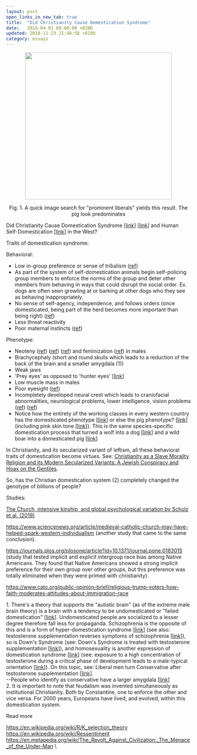 ```yaml
---
layout: post
open_links_in_new_tab: true
title:  "Did Christianity Cause Domestication Syndrome"
date:   2016-04-01 09:00:00 +0200
updated: 2018-11-23 21:40:58 +0100
category: essays
---
```


<p align="center">
<img src="https://blogger.googleusercontent.com/img/b/R29vZ2xl/AVvXsEgHWOQYKN1dT7B0H6x8Sx2WLDtHViTUdyDCkLIh0XC71lNNAnmbToY6zUUapq9bKu-LLidHY0NwLejEaLSC0DDDq1HgO8aereBZk3mWs4OcbxiUUIcEJqX6BCktLNA7XGehlrMAt9C2InwTKN3BmOHs-MCyfxaTICSg-dOHMeMvsUniH3MH5zQWOya8NKY/s4000/collage.jpg" width="400">
</p>

<p align="center">Fig. 1. A quick image search for "prominent liberals" yields this result. The pig look predominates</p>

Did Christianity Cause Domestication Syndrome \[[link](https://en.wikipedia.org/wiki/Domestication_syndrome)\] \[[link](https://www.ncbi.nlm.nih.gov/pmc/articles/PMC5646786/#!po=8.25243)\] and Human Self-Domestication \[[link](https://en.wikipedia.org/wiki/Self-domestication)\] in the West?

Traits of domestication syndrome:

Behavioral:

*   Low in-group preference or sense of tribalism ([ref](https://www.sciencedirect.com/science/article/pii/S0376635723000888))
*   As part of the system of self-domestication animals begin self-policing group members to enforce the norms of the group and deter other members from behaving in ways that could disrupt the social order. Ex. dogs are often seen growling at or barking at other dogs who they see as behaving inappropriately.
*   No sense of self-agency, independence, and follows orders (once domesticated, being part of the herd becomes more important than being right) ([ref](https://link.springer.com/article/10.1007/s40656-020-00315-0))
*   Less threat reactivity
*   Poor maternal instincts ([ref](https://www.ncbi.nlm.nih.gov/pmc/articles/PMC5857534/))

Phenotype:

*   Neoteny ([ref](https://www.ncbi.nlm.nih.gov/pmc/articles/PMC4096361/)) ([ref](https://www.ncbi.nlm.nih.gov/pmc/articles/PMC5646786/)) ([ref](https://incels.wiki/w/Neoteny)) and feminization ([ref](https://incels.wiki/w/Feminization)) in males
*   Brachycephaly (short and round skulls which leads to a reduction of the back of the brain and a smaller amygdala (1))
*   Weak jaws
*   'Prey eyes' as opposed to 'hunter eyes' [[link](https://incels.wiki/w/Hunter_eyes)\]
*   Low muscle mass in males
*   Poor eyesight ([ref](https://books.google.ca/books?id=hEy4AAAAIAAJ&redir_esc=y))
*   Incompletely developed neural crest which leads to craniofacial abnormalities, neurological problems, lower intelligence, vision problems ([ref](https://pmc.ncbi.nlm.nih.gov/articles/PMC8633094/)) ([ref](https://www.sciencedaily.com/releases/2014/07/140714100122.htm/))
*   Notice how the entirety of the working classes in every western country has the domesticated phenotype \[[link](http://humanphenotypes.net/basic/Alpinid.html)\] or else the pig phenotype? \[[link](http://humanphenotypes.net/Borreby.html)\] (including pink skin tone \[[link](https://en.wikipedia.org/wiki/Piebald)\]). This is the same species-specific domestication process that turned a wolf into a dog \[[link](https://blogger.googleusercontent.com/img/b/R29vZ2xl/AVvXsEgeSGC_O5_OZYOjFaf9X2b3IGFI2pMPPPILGE2rzzUWfYxgxFatcP81ZTa6BPMn4xLUPjASDJX41whJGBZgGuMefddh-OXbKLzeChjUF2K4uQaVMMEI1A__HSnsL1LfRbxFQm2RdSt-4RLcGAXqokw5E54pW4i8OXTsScuMdgeSLkDAVtuiwpOxXMyWl9E/s1500/wolfvsdog.jpg)\] and a wild boar into a domesticated pig \[[link](https://blogger.googleusercontent.com/img/b/R29vZ2xl/AVvXsEgT_wCGxsxJY-7-NPKEliqxVFLud2sWiXE_wFQr7tS1G3-hqk2kmZzoy1UaKbN8kq8RCrFb6SygHVRWNGMjCC93zNc7w1nYX0oQypFf-sEenu_XjIE-GVHUU7uLXydpcjQKdilC2zmowNn4yGvsO8MqAwYyjdQgUpem4CjnFFaF7D_47oI42wyzaagTRnI/s1536/wild-boar-vs-pig-collage.jpg)\]

In Christianity, and its secularized variant of leftism, all these behavioral traits of domestication become virtues. See: [Christianity as a Slave Morality Religion and its Modern Secularized Variants: A Jewish Conspiracy and Hoax on the Gentiles](https://www.christcuck.org/p/christianity-and-its-modern-secularized.html).

  

So, has the Christian domestication system (2) completely changed the genotype of billions of people?

  

Studies:

[The Church, intensive kinship, and global psychological variation by Schulz et al. (2019)](https://archive.ph/o/IhiVD/https://science.sciencemag.org/content/366/6466/eaau5141)

https://www.sciencenews.org/article/medieval-catholic-church-may-have-helped-spark-western-individualism (another study that came to the same conclusion).

https://journals.plos.org/plosone/article?id=10.1371/journal.pone.0183015 (study that tested implicit and explicit intergroup race bias among Native Americans. They found that Native Americans showed a strong implicit preference for their own group over other groups, but this preference was totally eliminated when they were primed with christianity).

https://www.cato.org/public-opinion-brief/religious-trump-voters-how-faith-moderates-attitudes-about-immigration-race

1\. There's a theory that supports the "autistic brain" (as of the extreme male brain theory) is a brain with a tendency to be undomesticated or "failed domestication" [[link](https://www.psychologytoday.com/gb/blog/the-imprinted-brain/201608/autism-and-domestication-syndrome-in-humans)\]. Undomesticated people are socialized to a lesser degree therefore fall less for propaganda. Schizophrenia is the opposite of this and is a form of hyper-domestication syndrome [[link](https://www.psychologytoday.com/us/blog/the-imprinted-brain/201609/schizophrenics-hyper-domesticated-humans)] (see also: testosterone supplementation reverses symptoms of schizophrenia [[link](https://pubmed.ncbi.nlm.nih.gov/18626263/)\]), so is Down's Syndrome (see: Down's Syndrome is treated with testosterone supplementation [[link](https://www.theguardian.com/society/2022/sep/01/hormone-therapy-may-boost-brain-function-for-people-with-downs-syndrome-study-finds)]), and homosexuality is another expression of domestication syndrome [[link](https://www.frontiersin.org/journals/psychology/articles/10.3389/fpsyg.2019.02955/full)] (see: exposure to a high concentration of testosterone during a critical phase of development leads to a male-typical orientation [[link](https://pmc.ncbi.nlm.nih.gov/articles/PMC3739566/)]). On this topic, see: Liberal men turn Conservative after testosterone supplementation [[link](https://www.openicpsr.org/openicpsr/project/155441/version/V1/view)\]. \
\--People who identify as conservative have a larger amygdala \[[link](https://phys.org/news/2024-09-political-ideology-differences-brain-previously.html)\]  
2\. It is important to note that feudalism was invented simultaneously as institutional Christianity. Both by Constantine, one to enforce the other and vice versa. For 2000 years, Europeans have lived, and evolved, within this domestication system.

Read more

https://en.wikipedia.org/wiki/R/K_selection_theory \
https://en.wikipedia.org/wiki/Ressentiment \
https://en.metapedia.org/wiki/The_Revolt_Against_Civilization:_The_Menace_of_the_Under-Man \
